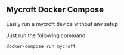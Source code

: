 Mycroft Docker Compose
----------------------

Easily run a mycroft device without any setup

Just run the following command:

```
docker-compose run mycroft
```
